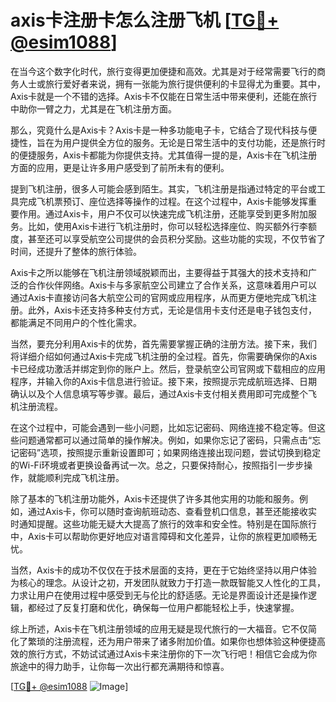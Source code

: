 # axis卡注册卡怎么注册飞机 [[TG💪+ @esim1088](https://t.me/s/esim1088)]

在当今这个数字化时代，旅行变得更加便捷和高效。尤其是对于经常需要飞行的商务人士或旅行爱好者来说，拥有一张能为旅行提供便利的卡显得尤为重要。其中，Axis卡就是一个不错的选择。Axis卡不仅能在日常生活中带来便利，还能在旅行中助你一臂之力，尤其是在飞机注册方面。

那么，究竟什么是Axis卡？Axis卡是一种多功能电子卡，它结合了现代科技与便捷性，旨在为用户提供全方位的服务。无论是日常生活中的支付功能，还是旅行时的便捷服务，Axis卡都能为你提供支持。尤其值得一提的是，Axis卡在飞机注册方面的应用，更是让许多用户感受到了前所未有的便利。

提到飞机注册，很多人可能会感到陌生。其实，飞机注册是指通过特定的平台或工具完成飞机票预订、座位选择等操作的过程。在这个过程中，Axis卡能够发挥重要作用。通过Axis卡，用户不仅可以快速完成飞机注册，还能享受到更多附加服务。比如，使用Axis卡进行飞机注册时，你可以轻松选择座位、购买额外行李额度，甚至还可以享受航空公司提供的会员积分奖励。这些功能的实现，不仅节省了时间，还提升了整体的旅行体验。

Axis卡之所以能够在飞机注册领域脱颖而出，主要得益于其强大的技术支持和广泛的合作伙伴网络。Axis卡与多家航空公司建立了合作关系，这意味着用户可以通过Axis卡直接访问各大航空公司的官网或应用程序，从而更方便地完成飞机注册。此外，Axis卡还支持多种支付方式，无论是信用卡支付还是电子钱包支付，都能满足不同用户的个性化需求。

当然，要充分利用Axis卡的优势，首先需要掌握正确的注册方法。接下来，我们将详细介绍如何通过Axis卡完成飞机注册的全过程。首先，你需要确保你的Axis卡已经成功激活并绑定到你的账户上。然后，登录航空公司官网或下载相应的应用程序，并输入你的Axis卡信息进行验证。接下来，按照提示完成航班选择、日期确认以及个人信息填写等步骤。最后，通过Axis卡支付相关费用即可完成整个飞机注册流程。

在这个过程中，可能会遇到一些小问题，比如忘记密码、网络连接不稳定等。但这些问题通常都可以通过简单的操作解决。例如，如果你忘记了密码，只需点击“忘记密码”选项，按照提示重新设置即可；如果网络连接出现问题，尝试切换到稳定的Wi-Fi环境或者更换设备再试一次。总之，只要保持耐心，按照指引一步步操作，就能顺利完成飞机注册。

除了基本的飞机注册功能外，Axis卡还提供了许多其他实用的功能和服务。例如，通过Axis卡，你可以随时查询航班动态、查看登机口信息，甚至还能接收实时通知提醒。这些功能无疑大大提高了旅行的效率和安全性。特别是在国际旅行中，Axis卡可以帮助你更好地应对语言障碍和文化差异，让你的旅程更加顺畅无忧。

当然，Axis卡的成功不仅仅在于技术层面的支持，更在于它始终坚持以用户体验为核心的理念。从设计之初，开发团队就致力于打造一款既智能又人性化的工具，力求让用户在使用过程中感受到无与伦比的舒适感。无论是界面设计还是操作逻辑，都经过了反复打磨和优化，确保每一位用户都能轻松上手，快速掌握。

综上所述，Axis卡在飞机注册领域的应用无疑是现代旅行的一大福音。它不仅简化了繁琐的注册流程，还为用户带来了诸多附加价值。如果你也想体验这种便捷高效的旅行方式，不妨试试通过Axis卡来注册你的下一次飞行吧！相信它会成为你旅途中的得力助手，让你每一次出行都充满期待和惊喜。

[[TG💪+ @esim1088](https://t.me/s/esim1088) ![Image](https://i.postimg.cc/4NQfJmqS/Snipaste-2025-05-13-00-14-12.png)]